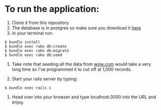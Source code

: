 # To run the application: 
1. Clone it from this repository
1. The database is in postgres so make sure you download it [here](http://www.postgresql.org/)
1. In your terminal run:
```
$ bundle install
$ bundle exec rake db:create
$ bundle exec rake db:migrate
$ bundle exec rake db:seed
```
1. Take note that seeding all the data from [wine.com](https://api.wine.com/) would take a very long time so I've programmed it to cut off at 1,000 records.

1. Start your rails server by typing:
```
$ bundle exec rails s
```
1. Head over into your browser and type localhost:3000 into the URL and enjoy.
